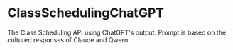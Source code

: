 # ClassSchedulingChatGPT
The Class Scheduling API using ChatGPT's output. Prompt is based on the cultured responses of Claude and Qwern
